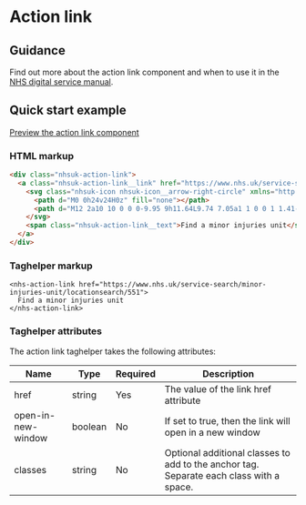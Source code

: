 ﻿# Action link

## Guidance

Find out more about the action link component and when to use it in the [NHS digital service manual](https://beta.nhs.uk/service-manual/styles-components-patterns/action-link).

## Quick start example

[Preview the action link component](https://dotnetcorefelpoc.azurewebsites.net/components/action-link)

### HTML markup

```html
<div class="nhsuk-action-link">
  <a class="nhsuk-action-link__link" href="https://www.nhs.uk/service-search/minor-injuries-unit/locationsearch/551">
    <svg class="nhsuk-icon nhsuk-icon__arrow-right-circle" xmlns="http://www.w3.org/2000/svg" viewBox="0 0 24 24" aria-hidden="true">
      <path d="M0 0h24v24H0z" fill="none"></path>
      <path d="M12 2a10 10 0 0 0-9.95 9h11.64L9.74 7.05a1 1 0 0 1 1.41-1.41l5.66 5.65a1 1 0 0 1 0 1.42l-5.66 5.65a1 1 0 0 1-1.41 0 1 1 0 0 1 0-1.41L13.69 13H2.05A10 10 0 1 0 12 2z"></path>
    </svg>
    <span class="nhsuk-action-link__text">Find a minor injuries unit</span>
  </a>
</div>
```

### Taghelper markup

```
<nhs-action-link href="https://www.nhs.uk/service-search/minor-injuries-unit/locationsearch/551">
  Find a minor injuries unit
</nhs-action-link>
```

### Taghelper attributes

The action link taghelper takes the following attributes:

| Name             | Type     | Required  | Description |
| -----------------|----------|-----------|-------------|
| href             | string   | Yes       | The value of the link href attribute |
| open-in-new-window  | boolean  | No        | If set to true, then the link will open in a new window |
| classes          | string   | No        | Optional additional classes to add to the anchor tag. Separate each class with a space. |


